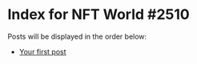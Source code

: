 # Index for NFT World #2510
Posts will be displayed in the order below:

- [Your first post](./001-first.md)

